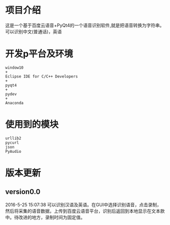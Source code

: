# 项目介绍
这是一个基于百度云语音+PyQt4的一个语音识别软件,就是把语音转换为字符串。
可以识别中文(普通话)，英语

# 开发p平台及环境

```
window10
+
Eclipse IDE for C/C++ Developers
+
pyqt4
+
pydev
+
Anaconda
```

# 使用到的模块

```
urllib2
pycurl
json
PyAudio
```

# 版本更新
## version0.0
2016-5-25 15:07:38
可以识别汉语及英语。在GUI中选择识别语音，点击录制，然后将采集的语音数据，上传到百度云语音平台，识别后返回到本地显示在文本款中。待改进的地方，录制时间为固定值。